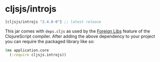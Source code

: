# cljsjs/introjs

[](dependency)
```clojure
[cljsjs/introjs "2.4.0-0"] ;; latest release
```
[](/dependency)

This jar comes with `deps.cljs` as used by the [Foreign Libs][flibs] feature
of the ClojureScript compiler. After adding the above dependency to your project
you can require the packaged library like so:

```clojure
(ns application.core
  (:require cljsjs.introjs))
```

[flibs]: https://clojurescript.org/reference/packaging-foreign-deps
